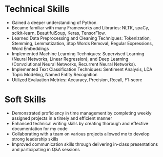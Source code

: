 # Technical Skills
* Gained a deeper understanding of Python.
* Became familiar with many Frameworks and Libraries: NLTK, spaCy, scikit-learn, BeautifulSoup, Keras, TensorFlow.
* Learned Data Preprocessing and Cleaning Techniques: Tokenization, Stemming, Lemmatization, Stop Words Removal, Regular Expressions, Word Embeddings
* Implemented Machine Learning Techniques: Supervised Learning (Neural Networks, Linear Regression), and Deep Learning (Convolutional Neural Networks, Recurrent Neural Networks).
* Implemented Text Classification Techniques: Sentiment Analysis, LDA Topic Modeling, Named Entity Recognition
* Utilized Evaluation Metrics: Accuracy, Precision, Recall, F1-score

# Soft Skills
* Demonstrated proficiency in time management by completing weekly assigned projects in a timely and efficient manner
* Enhanced technical writing skills by creating thorough and effective documentation for my code
* Collaborating with a team on various projects allowed me to develop strong leadership skills
* Improved communication skills through delivering in-class presentations and participating in Q&A sessions
